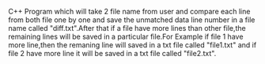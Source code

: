 C++ Program which will take 2 file name from user and compare each line from both file one by one and save the unmatched data line number in a file name called "diff.txt".After that if a file have more lines than other file,the remaining lines will be saved in a particular file.For Example if file 1 have more line,then the remaning line will saved in a txt file called "file1.txt" and if file 2 have more line it will be saved in a txt file called "file2.txt". 
